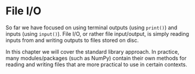 # File I/O
So far we have focused on using terminal outputs (using `print()`) and inputs (using `input()`). File I/O, or rather file input/output, is simply reading inputs from and writing outputs to files stored on disc.

In this chapter we will cover the standard library approach. In practice, many modules/packages (such as NumPy) contain their own methods for reading and writing files that are more practical to use in certain contexts.